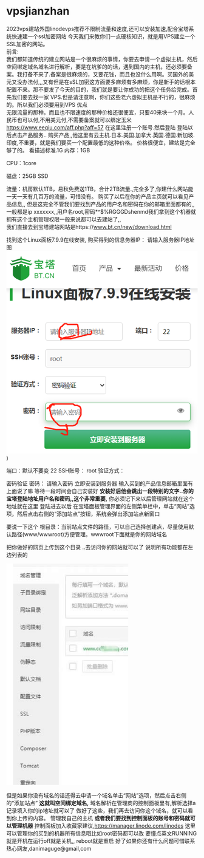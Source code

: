 # vpsjianzhan
2023vps建站外国linodevps推荐不限制流量和速度,还可以安装加速,配合宝塔系统快速建一个ssl加密网站
今天我们来教你们一点硬核知识，就是用VPS建立一个SSL加密的网站。  
前言:  
我们都知道传统的建立网站是一个很麻烦的事情，你要去申请一个虚拟主机，然后空间绑定域名域名进行解析，要是在坑爹的的话，遇到国内的主机，还必须要备案。我打备不来了.备案是很麻烦的，又要花钱，而且也没什么用啊。买国外的美元又没办法付,,,又有但是在sSL加密这方面要多麻烦有多麻烦，你是新手的话根本配置不来。那不要发了今天的目的，我们就是要让你成功的把这个任务给完成。首先我们要去找一家 VPS.但是请注意啊，你们这些老六虚拟主机是不行的，很麻烦的。所以我们必须要用到VPS
优点  
无限流量的那种。而且也不限速度的那种价格还很便宜，只要40来块一个月。人民币也可以付,不用美元付,不需要备案就可以绑定玉米
https://www.eeqiu.com/aff.php?aff=57
在这里注册一个账号.然后登陆
登陆以后点击产品服务..
购买产品,,他这里有云主机.日本.美国.加拿大.英国.德国.新加坡.印度,不重要，就是我们要买一个配置最低的这种价格。
价格很便宜，建站是完全够了的。
看描述标准.1G
内存：1GB

CPU：1core

磁盘：25GB SSD

流量：机房默认1TB，易秋免费送1TB，合计2TB流量.,完全多了,你建什么网站能一天一天有几百万的流量，可惜没有。
购买了以后在你的产品主页就可以看见产品信息,,
但是这完全不管我们要找到产品的用户名和密码在你的邮箱里面都有的,,一般都是ip xxxxxxx,,用户名root,密码*^$%RGGGDshenmd我们拿到这个机器就拥有这个主机管理权限一般来说都可以去建站了,,  
我们直接去到宝塔建站网站是https://www.bt.cn/new/download.html

找到这个Linux面板7.9.9在线安装,
购买得到的信息务器IP：
请输入服务器IP地址
图![Image text](https://github.com/fanbaovpn/vpsjianzhan/blob/main/htr20230429135210.png))

端口：默认不要变
22
SSH账号：
root
验证方式：

密码验证
密码：
请输入密码
立即安装到服务器
输入买到的产品信息邮箱里面有上面说了嘛
等待一段时间会自己安装好
**安装好后他会跳出一段特别的文字..你的宝塔登陆地址用户名和密码,,这个非常重要,**
你必须记下来以后管理网站就在这个地址就在这里
登陆进去以后
在宝塔面板管理界面的左侧菜单栏中，单击“网站”选项，然后点击右侧的“添加站点”按钮，系统会弹出添加站点新窗口
  
  要说一下这个
根目录：当前站点文件的路径，可以自己选择创建点，尽量使用默认路径(www/wwwroot)方便管理。wwwroot下面就是你的网站域名
 
 把你做好的网页上传到这个目录
..去访问你的网站就可以了
说明所有功能都在左边列表的

![Image text](https://github.com/fanbaovpn/vpsjianzhan/blob/main/%E5%88%97%E8%A1%A8.png)

但是如果你没有域名的话还得去申请一个域名单击“网站”选项，然后点击右侧的“添加站点”
**这就叫空间绑定域名,**
域名解析在管理商的控制面板里有,解析选择a记录填入你的ip地址就可以了
做好了这些，我们再去访问你这个域名，就可以看到你上传的内容。
管理我自己的主机
**或者我们要找到控制面板的账号和密码就可以管理机器**
  控制面板加入收藏家建议,https://manager.linode.com/linodes
这里可以管理你的买到的机器所有信息哦比如root密码都可以改
要懂点英文RUNNING就是开机在运行off就是关机,,
reboot就是重启
好了如果你还有什么问题可惜联系热心网友,danimaguge@gmail,com
